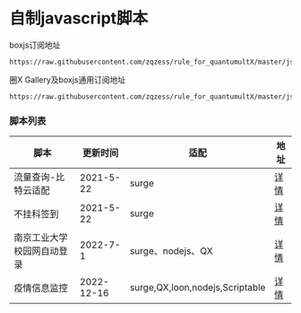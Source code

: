 # 自制javascript脚本

boxjs订阅地址
```
https://raw.githubusercontent.com/zqzess/rule_for_quantumultX/master/js/Mine/boxjs.json
```

圈X Gallery及boxjs通用订阅地址
```
https://raw.githubusercontent.com/zqzess/rule_for_quantumultX/master/js/Mine/boxjs.json
```

### 脚本列表

| 脚本            | 更新时间       | 适配                              | 地址                                                                                         |
|---------------|------------|---------------------------------|--------------------------------------------------------------------------------------------|
| 流量查询-比特云适配    | 2021-5-22  | surge                           | [详情](https://github.com/zqzess/rule_for_quantumultX/tree/master/js/Mine/subInfo-bityun)    |
| 不挂科签到         | 2021-5-22  | surge                           | [详情](https://github.com/zqzess/rule_for_quantumultX/tree/master/js/Mine/buguake)         |
| 南京工业大学校园网自动登录 | 2022-7-1   | surge、nodejs、QX                 | [详情](https://github.com/zqzess/rule_for_quantumultX/tree/master/js/Mine/NjtechAutoLogin) |
 | 疫情信息监控        | 2022-12-16 | surge,QX,loon,nodejs,Scriptable | [详情](https://github.com/zqzess/rule_for_quantumultX/tree/master/js/Mine/covid19)         |